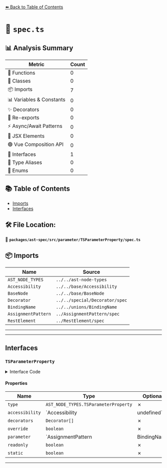 [⬅️ Back to Table of Contents](../../../../../index.md)

# 📄 `spec.ts`

## 📊 Analysis Summary

| Metric | Count |
|--------|-------|
| 🔧 Functions | 0 |
| 🧱 Classes | 0 |
| 📦 Imports | 7 |
| 📊 Variables & Constants | 0 |
| ✨ Decorators | 0 |
| 🔄 Re-exports | 0 |
| ⚡ Async/Await Patterns | 0 |
| 💠 JSX Elements | 0 |
| 🟢 Vue Composition API | 0 |
| 📐 Interfaces | 1 |
| 📑 Type Aliases | 0 |
| 🎯 Enums | 0 |

## 📚 Table of Contents

- [Imports](#imports)
- [Interfaces](#interfaces)

## 🛠️ File Location:
📂 **`packages/ast-spec/src/parameter/TSParameterProperty/spec.ts`**

## 📦 Imports

| Name | Source |
|------|--------|
| `AST_NODE_TYPES` | `../../ast-node-types` |
| `Accessibility` | `../../base/Accessibility` |
| `BaseNode` | `../../base/BaseNode` |
| `Decorator` | `../../special/Decorator/spec` |
| `BindingName` | `../../unions/BindingName` |
| `AssignmentPattern` | `../AssignmentPattern/spec` |
| `RestElement` | `../RestElement/spec` |


---


---

## Interfaces

### `TSParameterProperty`

<details><summary>Interface Code</summary>

```ts
export interface TSParameterProperty extends BaseNode {
  type: AST_NODE_TYPES.TSParameterProperty;
  accessibility: Accessibility | undefined;
  decorators: Decorator[];
  override: boolean;
  parameter: AssignmentPattern | BindingName | RestElement;
  readonly: boolean;
  static: boolean;
}
```
</details>

#### Properties

| Name | Type | Optional | Description |
|------|------|----------|-------------|
| `type` | `AST_NODE_TYPES.TSParameterProperty` | ✗ |  |
| `accessibility` | `Accessibility | undefined` | ✗ |  |
| `decorators` | `Decorator[]` | ✗ |  |
| `override` | `boolean` | ✗ |  |
| `parameter` | `AssignmentPattern | BindingName | RestElement` | ✗ |  |
| `readonly` | `boolean` | ✗ |  |
| `static` | `boolean` | ✗ |  |


---